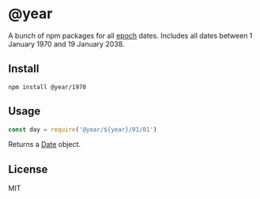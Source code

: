 # @year

A bunch of npm packages for all [epoch](https://en.wikipedia.org/wiki/Unix_time) dates.
Includes all dates between 1 January 1970 and 19 January 2038. 

## Install

~~~
npm install @year/1970
~~~

## Usage

~~~js
const day = require('@year/${year}/01/01')
~~~

Returns a [Date](https://developer.mozilla.org/en-US/docs/Web/JavaScript/Reference/Global_Objects/Date) object.

## License

MIT
